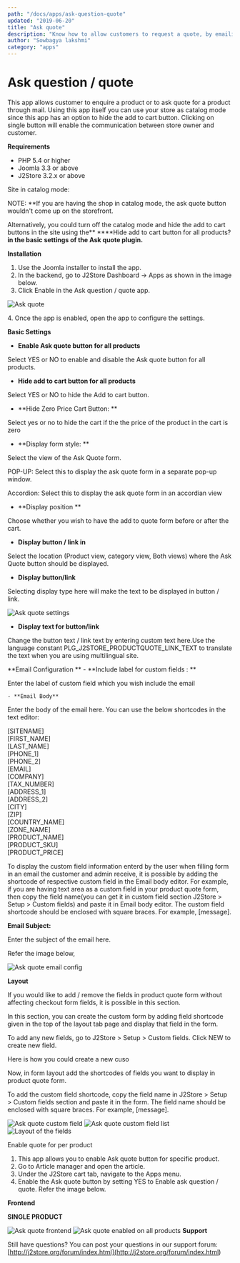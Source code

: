 ```yaml
---
path: "/docs/apps/ask-question-quote"
updated: "2019-06-20"
title: "Ask quote"
description: "Know how to allow customers to request a quote, by emailing their desired products."
author: "Sowbagya lakshmi"
category: "apps"
---
```

# Ask question / quote
This app allows customer to enquire a product or to ask quote for a product through mail. Using this app itself you can use your store as catalog mode since this app has an option to hide the add to cart button. Clicking on single button will enable the communication between store owner and customer.

**Requirements**

- PHP 5.4 or higher
- Joomla 3.3 or above
- J2Store 3.2.x or above

Site in catalog mode:

NOTE: **If you are having the shop in catalog mode, the ask quote button wouldn't come up on the storefront.

Alternatively, you could turn off the catalog mode and hide the add to cart buttons in the site using the** ****Hide add to cart button for all products? **in the basic settings of the Ask quote plugin.**

**Installation**

1. Use the Joomla installer to install the app.
2. In the backend, go to J2Store Dashboard -> Apps as shown in the image below.
3. Click Enable in the Ask question / quote app.

![Ask quote](../../images/apps/ask-quote/ask-quote-dashboard.png)


4\. Once the app is enabled, open the app to configure the settings.

**Basic Settings**

- **Enable Ask quote button for all products**

Select YES or NO to enable and disable the Ask quote button for all products.

- **Hide add to cart button for all products**

Select YES or NO to hide the Add to cart button.

- **Hide Zero Price Cart Button: **

Select yes or no to hide the cart if the the price of the product in the cart is zero

- **Display form style: **

Select the view of the Ask Quote form.

POP-UP: Select this to display the ask quote form in a separate pop-up window.

Accordion: Select this to display the ask quote form in an accordian view

- **Display position **

Choose whether you wish to have the add to quote form before or after the cart.

- **Display button / link in**

Select the location (Product view, category view, Both views) where the Ask Quote button should be displayed.

- **Display button/link**

Selecting display type here will make the text to be displayed in button / link.

![Ask quote settings](../../images/apps/ask-quote/ask-quote-settings.png)

   - **Display text for button/link**

Change the button text / link text by entering custom text here.Use the language constant PLG_J2STORE_PRODUCTQUOTE_LINK_TEXT to translate the text when you are using multilingual site.

**Email Configuration
**
    - **Include label for custom fields : **

Enter the label of  custom field which you wish include the email 

    - **Email Body**

Enter the body of the email here. You can use the below shortcodes in the text editor:

[SITENAME]<br>
[FIRST_NAME]<br>
[LAST_NAME]<br>
[PHONE_1]<br>
[PHONE_2]<br>
[EMAIL]<br>
[COMPANY]<br>
[TAX_NUMBER]<br>
[ADDRESS_1]<br>
[ADDRESS_2]<br>
[CITY]<br>
[ZIP]<br> 
[COUNTRY_NAME]<br>
[ZONE_NAME]<br>
[PRODUCT_NAME]<br>
[PRODUCT_SKU]<br> 
[PRODUCT_PRICE]<br>


To display the custom field information enterd by the user when filling form in an email the customer and admin receive, it is possible by adding the shortcode of respective custom field in the Email body editor. For example, if you are having text area as a custom field in your product quote form, then copy the field name(you can get it in custom field section J2Store > Setup > Custom fields) and paste it in Email body editor. The custom field shortcode should be enclosed with square braces. For example, [message].

**Email Subject:**

Enter the subject of the email here.

 Refer the image below,

![Ask quote email config](../../images/apps/ask-quote/ask-quote-email-config.png)

**Layout**

If you would like to add / remove the fields in product quote form without affecting checkout form fields, it is possible in this section.

In this section, you can create the custom form by adding field shortcode given in the top of the layout tab page and display that field in the form.

To add any new fields, go to J2Store > Setup > Custom fields. Click NEW to create new field.

Here is how you could create a new cuso

Now, in form layout add the shortcodes of fields you want to display in product quote form.

To add the custom field shortcode, copy the field name in J2Store > Setup > Custom fields section and paste it in the form. The field name should be enclosed with square braces. For example, [message].

![Ask quote custom field](../../images/apps/ask-quote/ask-quote-custom-field.png)
![Ask quote custom field list](../../images/apps/ask-quote/ask-quote-cust-fiel-list.png)
![Layout of the fields](../../images/apps/ask-quote/ask-quote-layout.png)

Enable quote for per product

1. This app allows you to enable Ask quote button for specific product.
2. Go to Article manager and open the article.
3. Under the J2Store cart tab, navigate to the Apps menu.
4. Enable the Ask quote button by setting YES to Enable ask question / quote. Refer the image below.

**Frontend**

**SINGLE PRODUCT**

![Ask quote frontend](../../images/apps/ask-quote/ask-quote-frontend.png)
![Ask quote enabled on all products](../../images/apps/ask-quote/ask-quote-all-pro-front.png)
**Support**

Still have questions? You can post your questions in our support forum: [http://j2store.org/forum/index.html](<http://j2store.org/forum/index.html>)




